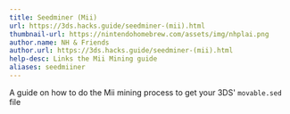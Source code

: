 ```yaml
---
title: Seedminer (Mii)
url: https://3ds.hacks.guide/seedminer-(mii).html
thumbnail-url: https://nintendohomebrew.com/assets/img/nhplai.png
author.name: NH & Friends
author.url: https://3ds.hacks.guide/seedminer-(mii).html
help-desc: Links the Mii Mining guide
aliases: seedmiiner
---
```


A guide on how to do the Mii mining process to get your 3DS' `movable.sed` file
